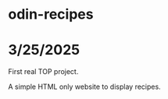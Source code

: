 # odin-recipes
# 3/25/2025

First real TOP project.

A simple HTML only website to display recipes. 